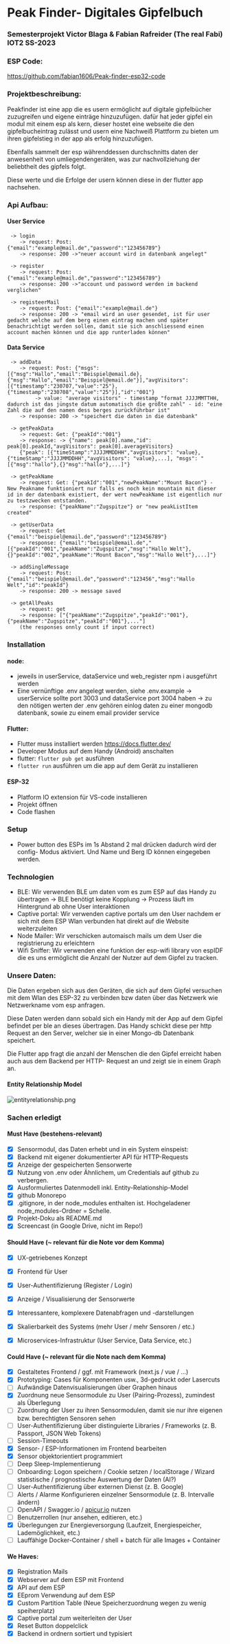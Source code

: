 # Peak Finder- Digitales Gipfelbuch
### Semesterprojekt Victor Blaga & Fabian Rafreider (The real Fabi) IOT2  SS-2023 

### ESP Code:
https://github.com/fabian1606/Peak-finder-esp32-code 

### Projektbeschreibung:

Peakfinder ist eine app die es usern ermöglicht auf digitale gipfelbücher zuzugreifen und eigene einträge hinzuzufügen.
dafür hat jeder gipfel ein modul mit einem esp als kern, dieser hostet eine webseite die den gipfelbucheintrag zulässt und usern eine Nachweiß Plattform zu bieten um ihren gipfelstieg in der app als erfolg hinzuzufügen.

Ebenfalls sammelt der esp währenddessen durchschnitts daten der anwesenheit von umliegendengeräten, was zur nachvollziehung der beliebtheit des gipfels folgt.

Diese werte und die Erfolge der usern können diese in der flutter app nachsehen.



### Api Aufbau:

  #### User Service 


     -> login
        -> request: Post: {"email":"example@mail.de","password":"123456789"}
        -> response: 200 ->"neuer account wird in datenbank angelegt"

     -> register
        -> request: Post: {"email":"example@mail.de","password":"123456789"}
        -> response: 200 ->"account und password werden im backend verglichen"

     -> registeerMail
        -> request: Post: {"email":"example@mail.de"}
        -> response: 200 -> "email wird an user gesendet, ist für user gedacht welche auf dem berg einen eintrag machen und später benachrichtigt werden sollen, damit sie sich anschliessend einen account machen können und die app runterladen können"



  #### Data Service

     -> addData
        -> request: Post: {"msgs":[{"msg":"Hallo","email":"Beispiel@email.de},{"msg":"Hallo","email":"Beispiel@email.de"}],"avgVisitors":[{"timestamp":"230707,"value":"25"},{"timestamp":"230708","value":"25"}],"id":"001"}
             -> value: "average visitors" - timestamp "format JJJJMMTTHH, dadurch ist das jüngste datum automatisch die größte zahl" - id: "eine Zahl die auf den namen dess berges zurückführbar ist"
        -> response: 200 -> "speichert die daten in die datenbank"

     -> getPeakData
        -> request: Get: {"peakId":"001"}
        -> response: -> {"name": peak[0].name,"id": peak[0].peakId,"avgVisitors": peak[0].averageVisitors}
        {"peak": [{"timeStamp":"JJJJMMDDHH","avgVisitors": "value},{"timeStamp":"JJJJMMDDHH","avgVisitors": "value},...], "msgs": "[{"msg":"hallo"},{}"msg":"hallo"},...]"}
     
     -> getPeakName
        -> request: Get: {"peakId":"001","newPeakName":"Mount Bacon"} - New Peakname funktioniert nur falls es noch kein mountain mit dieser id in der datenbank existiert, der wert newPeakName ist eigentlich nur zu testzwecken entstanden.
        -> response: {"peakName":"Zugspitze"} or "new peakListItem created"
    
     -> getUserData
        -> request: Get {"email":"beispiel@email.de","password":"123456789"}
        -> response: {"email":"beispiel@email.de","[{"peakId":"001","peakName":"Zugspitze","msg":"Hallo Welt"},{}"peakId":"002","peakName":"Mount Bacon","msg":"Hallo Welt"},...]"}
    
     -> addSingleMessage
        -> request: Post: {"email":"beispiel@email.de","password":"123456","msg":"Hallo Welt","id":"peakId"}
        -> response: 200 -> message saved
    
     -> getAllPeaks
        -> request: get
        -> response: ["{"peakName":"Zugspitze","peakId":"001"},{"peakName":"Zugspitze","peakId":"001"},..."]
        (the responses onnly count if input correct)

### Installation
#### node:
- jeweils in userService, dataService und web_register npm i ausgeführt werden
- Eine vernünftige .env angelegt werden, siehe .env.example -> userService sollte port 3003 und dataService port 3004 haben
     -> zu den nötigen werten der .env gehören einlog daten zu einer mongodb datenbank, sowie zu einem email provider service
#### Flutter: 
- Flutter muss installiert werden https://docs.flutter.dev/ 
- Developer Modus auf dem Handy (Android) anschalten
- flutter: ```flutter pub get``` ausführen
- ```flutter run``` ausführen um die app auf dem Gerät zu installieren
#### ESP-32
- Platform IO extension für VS-code installieren
- Projekt öffnen 
- Code flashen
### Setup
- Power button des ESPs im 1s Abstand 2 mal  drücken dadurch wird der config- Modus aktiviert. Und Name und Berg ID können eingegeben werden.
### Technologien
- BLE: Wir verwenden BLE um daten vom es zum ESP auf das Handy zu übertragen -> BLE benötigt keine Kopplung -> Prozess läuft im Hintergrund ab ohne User interaktionen
- Captive portal: Wir verwenden captive portals um den User nachdem er sich mit dem ESP Wlan verbunden hat direkt auf die Website weiterzuleiten
- Node Mailer: Wir verschicken automaisch mails um dem User die registrierung zu erleichtern
- Wifi Sniffer: Wir verwenden eine funktion der esp-wifi library von espIDF die es uns ermöglicht die Anzahl der Nutzer auf dem Gipfel zu tracken.
### Unsere Daten:
Die Daten ergeben sich aus den Geräten, die sich auf dem Gipfel versuchen mit dem Wlan des ESP-32 zu verbinden bzw daten über das Netzwerk wie Netzwerkname vom esp anfragen.

Diese Daten werden dann sobald sich ein Handy mit der App auf dem Gipfel befindet per ble an dieses übertragen. Das Handy schickt diese per http Request an den Server, welcher sie in einer Mongo-db Datenbank speichert.

Die Flutter app fragt die anzahl der Menschen die den Gipfel erreicht haben auch aus dem Backend per HTTP- Request an und zeigt sie in einem Graph an. 

#### Entity Relationship Model

![entityrelationship.png](entityrelationship.png)

### Sachen erledigt

#### Must Have (bestehens-relevant)

- [x] Sensormodul, das Daten erhebt und in ein System einspeist:
- [x] Backend mit eigener dokumentierter API für HTTP-Requests
- [x] Anzeige der gespeicherten Sensorwerte
- [x] Nutzung von .env oder Ähnlichem, um Credentials auf github zu verbergen.
- [x] Ausformuliertes Datenmodell inkl. Entity-Relationship-Model
- [x] github Monorepo
- [x] .gitignore, in der node_modules enthalten ist. Hochgeladener node_modules-Ordner = Schelle.
- [x] Projekt-Doku als README.md
- [x] Screencast (in Google Drive, nicht im Repo!)

#### Should Have (~ relevant für die Note vor dem Komma)

- [x] UX-getriebenes Konzept
- [x] Frontend für User
- [x] User-Authentifizierung (Register / Login)
- [x] Anzeige / Visualisierung der Sensorwerte
- [x] Interessantere, komplexere Datenabfragen und -darstellungen
- [x] Skalierbarkeit des Systems (mehr User / mehr Sensoren / etc.)
- [x] Microservices-Infrastruktur (User Service, Data Service, etc.)


#### Could Have (~ relevant für die Note nach dem Komma)

- [x] Gestaltetes Frontend / ggf. mit Framework (next.js / vue / …)
- [x] Prototyping: Cases für Komponenten usw., 3d-gedruckt oder Lasercuts
- [ ] Aufwändige Datenvisualisierungen über Graphen hinaus
- [x] Zuordnung neue Sensormodule zu User (Pairing-Prozess), zumindest als Überlegung
- [ ] Zuordnung der User zu ihren Sensormodulen, damit sie nur ihre eigenen bzw. berechtigten Sensoren sehen
- [ ] User-Authentifizierung über distinguierte Libraries / Frameworks (z. B. Passport, JSON Web Tokens)
- [ ] Session-Timeouts
- [x] Sensor- / ESP-Informationen im Frontend bearbeiten
- [x] Sensor objektorientiert programmiert
- [ ] Deep Sleep-Implementierung
- [ ] Onboarding: Logon speichern / Cookie setzen / localStorage / Wizard statistische / prognostische Auswertung der Daten (AI?)
- [ ] User-Authentifizierung über externen Dienst (z. B. Google)
- [ ] Alerts / Alarme Konfigurieren einzelner Sensormodule (z. B. Intervalle ändern)
- [ ] OpenAPI / Swagger.io / [apicur.io](http://apicur.io) nutzen
- [ ] Benutzerrollen (nur ansehen, editieren, etc.)
- [x] Überlegungen zur Energieversorgung (Laufzeit, Energiespeicher, Lademöglichkeit, etc.)
- [ ] Lauffähige Docker-Container / shell + batch für alle Images + Container

#### We Haves:
- [x] Registration Mails
- [x] Webserver auf dem ESP mit Frontend
- [x] API auf dem ESP
- [x] EEprom Verwendung auf dem ESP
- [x] Custom Partition Table (Neue Speicherzuordnung wegen zu wenig speiherplatz)
- [x] Captive portal zum weiterleiten der User
- [x] Reset Button doppelclick
- [x] Backend in ordnern sortiert und typisiert
